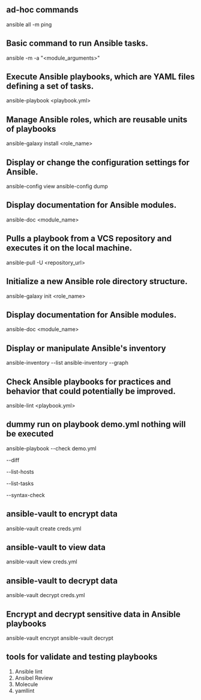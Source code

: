## ad-hoc commands
ansible all -m ping 

## Basic command to run Ansible tasks.
ansible <inventory> -m <module> -a "<module_arguments>"

## Execute Ansible playbooks, which are YAML files defining a set of tasks.
ansible-playbook <playbook.yml>

## Manage Ansible roles, which are reusable units of playbooks
ansible-galaxy install <role_name>

## Display or change the configuration settings for Ansible.
ansible-config view
ansible-config dump

## Display documentation for Ansible modules.
ansible-doc <module_name>

## Pulls a playbook from a VCS repository and executes it on the local machine.
ansible-pull -U <repository_url>

## Initialize a new Ansible role directory structure.
ansible-galaxy init <role_name>

## Display documentation for Ansible modules.
ansible-doc <module_name>


## Display or manipulate Ansible's inventory
ansible-inventory --list
ansible-inventory --graph

## Check Ansible playbooks for practices and behavior that could potentially be improved.
ansible-lint <playbook.yml>

## dummy run on playbook demo.yml nothing will be executed
ansible-playbook --check demo.yml 

--diff

--list-hosts

--list-tasks

--syntax-check

## ansible-vault to encrypt data
ansible-vault create creds.yml

## ansible-vault to view data
ansible-vault view creds.yml


## ansible-vault to decrypt data
ansible-vault decrypt creds.yml

## Encrypt and decrypt sensitive data in Ansible playbooks
ansible-vault encrypt <file>
ansible-vault decrypt <file>


## tools for validate and testing playbooks
1. Ansible lint
2. Ansibel Review
3. Molecule
4. yamllint







